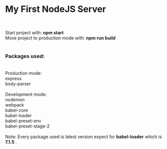 <h1>My First NodeJS Server</h1><br/>

Start project with: <b>npm start</b><br/>
Move project to production mode with: <b>npm run build</b><br/>
<br/>
<h3>Packages used:<br/><br/></h3>
  Production mode:<br/>
    express<br/>
    body-parser<br/><br/>
  Development mode:<br/>
    nodemon<br/>
    webpack<br/>
    babel-core<br/>
    babel-loader<br/>
    babel-preset-env<br/>
    babel-preset-stage-2<br/><br/>
Note: Every package used is latest version expect for <b>babel-loader</b> which is <b>7.1.5</b> .
